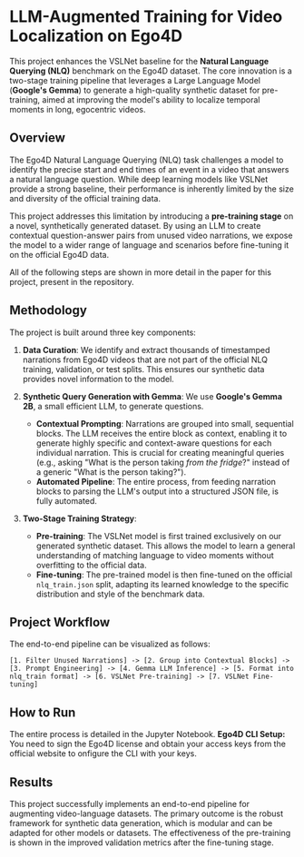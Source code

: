 

# LLM-Augmented Training for Video Localization on Ego4D



This project enhances the VSLNet baseline for the **Natural Language Querying (NLQ)** benchmark on the Ego4D dataset. The core innovation is a two-stage training pipeline that leverages a Large Language Model (**Google's Gemma**) to generate a high-quality synthetic dataset for pre-training, aimed at improving the model's ability to localize temporal moments in long, egocentric videos.

## Overview

The Ego4D Natural Language Querying (NLQ) task challenges a model to identify the precise start and end times of an event in a video that answers a natural language question. While deep learning models like VSLNet provide a strong baseline, their performance is inherently limited by the size and diversity of the official training data.

This project addresses this limitation by introducing a **pre-training stage** on a novel, synthetically generated dataset. By using an LLM to create contextual question-answer pairs from unused video narrations, we expose the model to a wider range of language and scenarios before fine-tuning it on the official Ego4D data.

All of the following steps are shown in more detail in the paper for this project, present in the repository.

## Methodology

The project is built around three key components:

1.  **Data Curation**: We identify and extract thousands of timestamped narrations from Ego4D videos that are not part of the official NLQ training, validation, or test splits. This ensures our synthetic data provides novel information to the model.

2.  **Synthetic Query Generation with Gemma**: We use **Google's Gemma 2B**, a small efficient LLM, to generate questions.
    *   **Contextual Prompting**: Narrations are grouped into small, sequential blocks. The LLM receives the entire block as context, enabling it to generate highly specific and context-aware questions for each individual narration. This is crucial for creating meaningful queries (e.g., asking "What is the person taking *from the fridge*?" instead of a generic "What is the person taking?").
    *   **Automated Pipeline**: The entire process, from feeding narration blocks to parsing the LLM's output into a structured JSON file, is fully automated.

3.  **Two-Stage Training Strategy**:
    *   **Pre-training**: The VSLNet model is first trained exclusively on our generated synthetic dataset. This allows the model to learn a general understanding of matching language to video moments without overfitting to the official data.
    *   **Fine-tuning**: The pre-trained model is then fine-tuned on the official `nlq_train.json` split, adapting its learned knowledge to the specific distribution and style of the benchmark data.

## Project Workflow

The end-to-end pipeline can be visualized as follows:

```
[1. Filter Unused Narrations] -> [2. Group into Contextual Blocks] -> [3. Prompt Engineering] -> [4. Gemma LLM Inference] -> [5. Format into nlq_train format] -> [6. VSLNet Pre-training] -> [7. VSLNet Fine-tuning]
```
    

## How to Run
The entire process is detailed in the Jupyter Notebook.
**Ego4D CLI Setup:** You need to sign the Ego4D license and obtain your access keys from the official website to onfigure the CLI with your keys.


## Results

This project successfully implements an end-to-end pipeline for augmenting video-language datasets. The primary outcome is the robust framework for synthetic data generation, which is modular and can be adapted for other models or datasets. The effectiveness of the pre-training is shown in the improved validation metrics after the fine-tuning stage.


